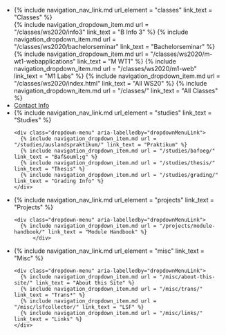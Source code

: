 
<ul class="nav flex-md-column">

<li class="nav-item">
  {% include navigation_nav_link.md url_element = "classes"  link_text = "Classes" %}

  <div class="dropdown-menu" aria-labelledby="dropdownMenuLink">
    {% include navigation_dropdown_item.md url = "/classes/ws2020/info3" link_text = "B Info 3" %}
    {% include navigation_dropdown_item.md url = "/classes/ws2020/bachelorseminar" link_text = "Bachelorseminar" %}
    {% include navigation_dropdown_item.md url = "/classes/ws2020/m-wt1-webapplications" link_text = "M WT1" %}
    {% include navigation_dropdown_item.md url = "/classes/ws2020/m1-web" link_text = "M1 Labs" %}
    {% include navigation_dropdown_item.md url = "/classes/ws2020/index.html" link_text = "All WS20" %}
    {% include navigation_dropdown_item.md url = "/classes/" link_text = "All Classes" %}
  </div>
</li>

  <li class="nav-item">
    <a class="nav-link {% if page.url == '/contact/' %}active{% endif %}" href="{{ site.baseurl }}/contact/">Contact Info</a>
  </li>


  <li class="nav-item">
    {% include navigation_nav_link.md url_element = "studies"  link_text = "Studies" %}

    <div class="dropdown-menu" aria-labelledby="dropdownMenuLink">
      {% include navigation_dropdown_item.md url = "/studies/auslandspraktikum/" link_text = "Praktikum" %}
      {% include navigation_dropdown_item.md url = "/studies/bafoeg/"             link_text = "Baf&ouml;g" %}
      {% include navigation_dropdown_item.md url = "/studies/thesis/" link_text = "Thesis" %}
      {% include navigation_dropdown_item.md url = "/studies/grading/" link_text = "Grading Info" %}
    </div>
  </li>

  <li class="nav-item">
    {% include navigation_nav_link.md url_element = "projects"  link_text = "Projects" %}

    <div class="dropdown-menu" aria-labelledby="dropdownMenuLink">
      {% include navigation_dropdown_item.md url = "/projects/module-handbook/" link_text = "Module Handbook" %}
          </div>
  </li>

  <li class="nav-item">
    {% include navigation_nav_link.md url_element = "misc"  link_text = "Misc" %}

    <div class="dropdown-menu" aria-labelledby="dropdownMenuLink">
      {% include navigation_dropdown_item.md url = "/misc/about-this-site/" link_text = "About this Site" %}
      {% include navigation_dropdown_item.md url = "/misc/trans/" link_text = "Trans*" %}
      {% include navigation_dropdown_item.md url = "/misc/lsfcollector/" link_text = "LSF" %}
      {% include navigation_dropdown_item.md url = "/misc/links/" link_text = "Links" %}
    </div>
  </li>
<ul>
